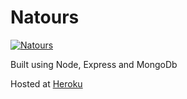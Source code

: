 # Natours

[![Natours](katours.herokuapp.com/img/logo-green.png)](katours.herokuapp.com)

Built using Node, Express and MongoDb

Hosted at [Heroku](katours.herokuapp.com)
